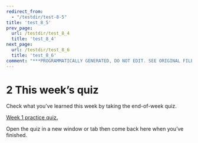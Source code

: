 ```yaml
---
redirect_from:
  - "/testdir/test-8-5"
title: 'test_8_5'
prev_page:
  url: /testdir/test_8_4
  title: 'test_8_4'
next_page:
  url: /testdir/test_8_6
  title: 'test_8_6'
comment: "***PROGRAMMATICALLY GENERATED, DO NOT EDIT. SEE ORIGINAL FILES IN /content***"
---
```

# 2 This week’s quiz


Check what you’ve learned this week by taking the end-of-week quiz.

[Week 1 practice quiz.](https://www.open.edu/openlearn/ocw/mod/quiz/view.php?id=78777)

Open the quiz in a new window or tab then come back here when you’ve finished.

